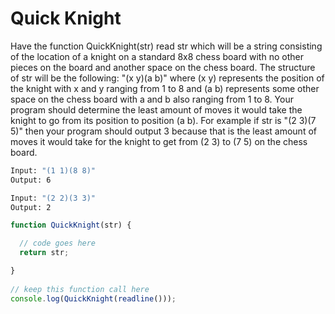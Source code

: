 # Quick Knight

Have the function QuickKnight(str) read str which will be a string consisting of the location of a knight on a standard 8x8 chess board with no other pieces on the board and another space on the chess board. The structure of str will be the following: "(x y)(a b)" where (x y) represents the position of the knight with x and y ranging from 1 to 8 and (a b) represents some other space on the chess board with a and b also ranging from 1 to 8. Your program should determine the least amount of moves it would take the knight to go from its position to position (a b). For example if str is "(2 3)(7 5)" then your program should output 3 because that is the least amount of moves it would take for the knight to get from (2 3) to (7 5) on the chess board.

```bash
Input: "(1 1)(8 8)"
Output: 6
```

```bash
Input: "(2 2)(3 3)"
Output: 2
```

```javascript
function QuickKnight(str) { 

  // code goes here  
  return str; 

}
   
// keep this function call here 
console.log(QuickKnight(readline()));
```
